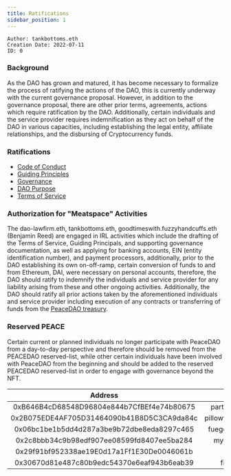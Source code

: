 ```yaml
---
title: Ratifications
sidebar_position: 1
---
```


```
Author: tankbottoms.eth
Creation Date: 2022-07-11
ID: 0
```

### Background

As the DAO has grown and matured, it has become necessary to formalize the process of ratifying the actions of the DAO, this is currently underway with the current governance proposal. However, in addition to the governance proposal, there are other prior terms, agreements, actions which require ratification by the DAO. Additionally, certain individuals and the service provider requires indemnification as they act on behalf of the DAO in various capacities, including establishing the legal entity, affiliate relationships, and the disbursing of Cryptocurrency funds.

### Ratifications

- [Code of Conduct](../code-of-conduct.md)
- [Guiding Principles](../guiding-principles.md)
- [Governance](../governance.md)
- [DAO Purpose](../purpose.md)
- [Terms of Service](../tos.md)

### Authorization for "Meatspace" Activities

The dao-lawfirm.eth, tankbottoms.eth, goodtimeswith.fuzzyhandcuffs.eth (Benjamin Reed) are engaged in IRL activities which include the drafting of the Terms of Service, Guiding Principals, and supporting governance documentation, as well as applying for banking accounts, EIN (entity identification number), and payment processors, additionally, prior to the DAO establishing its own on-off-ramp, certain conversion of funds to and from Ethereum, DAI, were necessary on personal accounts, therefore, the DAO should ratify to indemnify the individuals and service provider for any liability arising from these and other ongoing activities. Additionally, the DAO should ratify all prior actions taken by the aforementioned individuals and service provider including execution of any contracts or transferring of funds from the [PeaceDAO treasury](goodtimeswith.fuzzyhandcuffs.eth).

### Reserved PEACE

Certain current or planned individuals no longer participate with PeaceDAO from a day-to-day perspective and therefore should be removed from the PEACEDAO reserved-list, while other certain individuals have been involved with PeaceDAO from the beginning and should be added to the reserved PEACEDAO reserved-list in order to engage with governance beyond the NFT.

|                  Address                   |         ENS         | Status |    Notes    |
| :----------------------------------------: | :-----------------: | :----: | :---------: |
| 0xB646B4cD68548D96804e844b7CfBEf4e74b80675 |   partypants.eth    | Remove |             |
| 0x2B075EDE4AF705D31464090b41B8D5C3CA9da84c | pillowfightclub.eth | Remove |             |
| 0x06bc1be1b5dd4d287a3be9b72dbe8eda8297c465 |   fuegomoves.eth    |  Add   |             |
| 0x2c8bbb34c9b98edf907ee08599fd8407ee5ba284 |    mycobici.eth     |  Add   |             |
| 0x29f91bf952338ae19E0d17a1Ff1E30De0046061b |                     |  Add   | \_anna#5501 |
| 0x30670d81e487c80b9edc54370e6eaf943b6eab39 |     filipv.eth      |  Add   |             |
